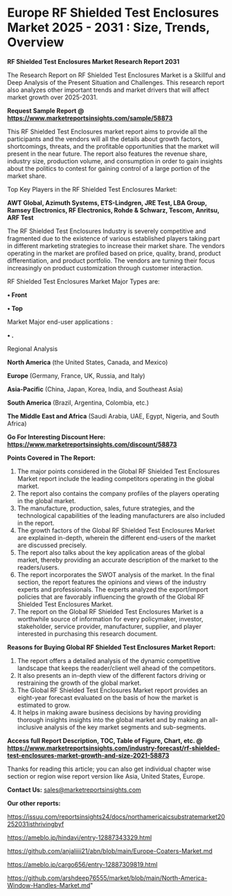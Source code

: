 # Europe RF Shielded Test Enclosures Market 2025 - 2031 : Size, Trends, Overview

<strong>RF Shielded Test Enclosures Market Research Report 2031</strong>

The Research Report on RF Shielded Test Enclosures Market is a Skillful and Deep Analysis of the Present Situation and Challenges. This research report also analyzes other important trends and market drivers that will affect market growth over 2025-2031.

<strong>Request Sample Report @ <a href=https://www.marketreportsinsights.com/sample/58873>https://www.marketreportsinsights.com/sample/58873</a></strong>

This RF Shielded Test Enclosures market report aims to provide all the participants and the vendors will all the details about growth factors, shortcomings, threats, and the profitable opportunities that the market will present in the near future. The report also features the revenue share, industry size, production volume, and consumption in order to gain insights about the politics to contest for gaining control of a large portion of the market share.

Top Key Players in the RF Shielded Test Enclosures Market:

<strong>AWT Global, Azimuth Systems, ETS-Lindgren, JRE Test, LBA Group, Ramsey Electronics, RF Electronics, Rohde & Schwarz, Tescom, Anritsu, ARF Test</strong>

The RF Shielded Test Enclosures Industry is severely competitive and fragmented due to the existence of various established players taking part in different marketing strategies to increase their market share. The vendors operating in the market are profiled based on price, quality, brand, product differentiation, and product portfolio. The vendors are turning their focus increasingly on product customization through customer interaction.

RF Shielded Test Enclosures Market Major Types are:

<strong>• Front

• Top</strong>

Market Major end-user applications :

<strong>• .</strong>

Regional Analysis

</u><strong><b>North America</b></strong> (the United States, Canada, and Mexico)

<strong><b>Europe </b></strong>(Germany, France, UK, Russia, and Italy)

<strong><b>Asia-Pacific</b></strong> (China, Japan, Korea, India, and Southeast Asia)

<strong><b>South America</b></strong> (Brazil, Argentina, Colombia, etc.)

<strong><b>The Middle East and Africa</b></strong> (Saudi Arabia, UAE, Egypt, Nigeria, and South Africa)

<strong>Go For Interesting Discount Here: <a href=https://www.marketreportsinsights.com/discount/58873>https://www.marketreportsinsights.com/discount/58873</a></strong>

<strong>Points Covered in The Report:</strong>
<ol>
  <li>The major points considered in the Global RF Shielded Test Enclosures Market report include the leading competitors operating in the global market.</li>
  <li>The report also contains the company profiles of the players operating in the global market.</li>
  <li>The manufacture, production, sales, future strategies, and the technological capabilities of the leading manufacturers are also included in the report.</li>
  <li>The growth factors of the Global RF Shielded Test Enclosures Market are explained in-depth, wherein the different end-users of the market are discussed precisely.</li>
  <li>The report also talks about the key application areas of the global market, thereby providing an accurate description of the market to the readers/users.</li>
  <li>The report incorporates the SWOT analysis of the market. In the final section, the report features the opinions and views of the industry experts and professionals. The experts analyzed the export/import policies that are favorably influencing the growth of the Global RF Shielded Test Enclosures Market.</li>
  <li>The report on the Global RF Shielded Test Enclosures Market is a worthwhile source of information for every policymaker, investor, stakeholder, service provider, manufacturer, supplier, and player interested in purchasing this research document.</li>
</ol>
<strong>Reasons for Buying Global RF Shielded Test Enclosures Market Report:</strong>

<ol>
  <li>The report offers a detailed analysis of the dynamic competitive landscape that keeps the reader/client well ahead of the competitors.</li>
  <li>It also presents an in-depth view of the different factors driving or restraining the growth of the global market.</li>
  <li>The Global RF Shielded Test Enclosures Market report provides an eight-year forecast evaluated on the basis of how the market is estimated to grow.</li>
  <li>It helps in making aware business decisions by having providing thorough insights insights into the global market and by making an all-inclusive analysis of the key market segments and sub-segments.</li>
</ol>
<strong>Access full Report Description, TOC, Table of Figure, Chart, etc. @ <a href=https://www.marketreportsinsights.com/industry-forecast/rf-shielded-test-enclosures-market-growth-and-size-2021-58873>https://www.marketreportsinsights.com/industry-forecast/rf-shielded-test-enclosures-market-growth-and-size-2021-58873</a></strong>


Thanks for reading this article; you can also get individual chapter wise section or region wise report version like Asia, United States, Europe.

<strong>Contact Us:</strong>
sales@marketreportsinsights.com

<strong>Our other reports:</strong>

<a href=https://issuu.com/reportsinsights24/docs/northamericaicsubstratemarket20252031isthrivingbyf>https://issuu.com/reportsinsights24/docs/northamericaicsubstratemarket20252031isthrivingbyf</a>

<a href=https://ameblo.jp/hindavi/entry-12887343329.html>https://ameblo.jp/hindavi/entry-12887343329.html</a>

<a href=https://github.com/anjaliiii21/abn/blob/main/Europe-Coaters-Market.md>https://github.com/anjaliiii21/abn/blob/main/Europe-Coaters-Market.md</a>

<a href=https://ameblo.jp/cargo656/entry-12887309819.html>https://ameblo.jp/cargo656/entry-12887309819.html</a>

<a href=https://github.com/arshdeep76555/market/blob/main/North-America-Window-Handles-Market.md>https://github.com/arshdeep76555/market/blob/main/North-America-Window-Handles-Market.md</a>"
